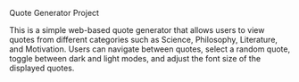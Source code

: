 Quote Generator Project

This is a simple web-based quote generator that allows users to view quotes from different categories such as Science, Philosophy, Literature, and Motivation. Users can navigate between quotes, select a random quote, toggle between dark and light modes, and adjust the font size of the displayed quotes.
